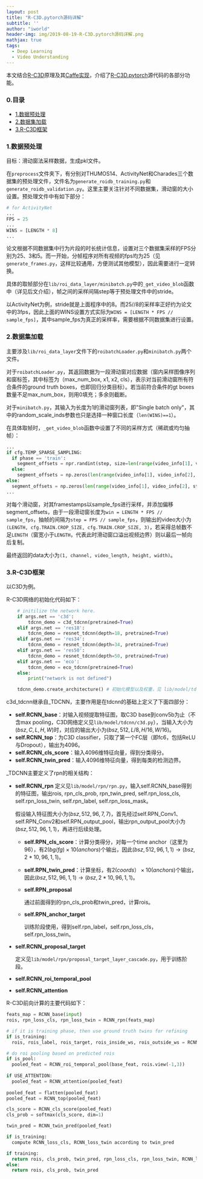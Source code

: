 ```yaml
---
layout: post
title: "R-C3D.pytorch源码详解"
subtitle: ''
author: "iworld"
header-img: img/2019-08-19-R-C3D.pytorch源码详解.png
mathjax: true
tags:
  - Deep Learning	
  - Video Understanding
---
```


本文结合[R-C3D](https://arxiv.org/abs/1703.07814)原理及其[Caffe实现](https://github.com/VisionLearningGroup/R-C3D)，介绍了[R-C3D.pytorch](https://github.com/sunnyxiaohu/R-C3D.pytorch)源代码的各部分功能。

### 0.目录

- [1.数据预处理](#1)
- [2.数据集加载](#2)
- [3.R-C3D框架](#3)



### <span id="1">1.数据预处理</span>

目标：滑动窗法采样数据，生成pkl文件。

在`preprocess`文件夹下，有分别对THUMOS14、ActivityNet和Charades三个数据集的预处理文件，文件名为`generate_roidb_training.py`和`generate_roidb_validation.py`。这里主要关注针对不同数据集，滑动窗的大小设置。预处理文件中有如下部分：

```python
# for ActivityNet
...
FPS = 25
...
WINS = [LENGTH * 8] 
...
```

论文根据不同数据集中行为片段的时长统计信息，设置对三个数据集采样的FPS分别为25、3和5。而一开始，分帧程序对所有视频的fps均为25（见`generate_frames.py`，这样比较通用，方便测试其他模型），因此需要进行一定转换。

具体的取帧部分在`lib/roi_data_layer/minibatch.py`中的`_get_video_blob`函数中（详见后文介绍），帧之间的采样间隔step等于预处理文件中的stride。

以ActivityNet为例，stride就是上面程序中的8。而25//8的采样率正好约为论文中的3fps，因此上面的WINS设置方式实际为` WINS = [LENGTH * FPS // sample_fps] `，其中sample_fps为真正的采样率，需要根据不同数据集进行设置。



### <span id="2">2.数据集加载</span>

主要涉及`lib/roi_data_layer`文件下的`roibatchLoader.py`和`minibatch.py`两个文件。

对于`roibatchLoader.py`，其返回数据为一段滑动窗对应数据（窗内采样图像序列和窗标签，其中标签为（max_num_box, x1, x2, cls），表示对当前滑动窗所有符合条件的ground truth boxes，也即回归分类目标）。若当前符合条件的gt boxes数量不足max_num_box，则用0填充；多余则截断。

对于`minibatch.py`，其输入为长度为1的滑动窗列表，即"Single batch only"，其中的random_scale_inds参数也只是选择一种窗口长度（`len(WINS)==1`）。

在具体取帧时，`_get_video_blob`函数中设置了不同的采样方式（稀疏或均匀抽帧）：

```python
...
if cfg.TEMP_SPARSE_SAMPLING:       
  if phase == 'train':
    segment_offsets = npr.randint(step, size=len(range(video_info[1], video_info[2], step)))
  else:
    segment_offsets = np.zeros(len(range(video_info[1], video_info[2], step))) + step // 2
else:            
  segment_offsets = np.zeros(len(range(video_info[1], video_info[2], step)))
...
```

对每个滑动窗，对其framestamps以sample_fps进行采样，并添加偏移segment_offsets，由于一段滑动窗长度为`win = LENGTH * FPS // sample_fps`，抽帧的间隔为`step = FPS // sample_fps`，则输出的video大小为`(LENGTH, cfg.TRAIN.CROP_SIZE, cfg.TRAIN.CROP_SIZE, 3)`，若采得总帧数不足`LENGTH`（窗宽小于`LENGTH`，代表此时滑动窗口溢出视频边界）则以最后一帧向后复制。

最终返回的data大小为`(1, channel, video_length, height, width)`。



### <span id="3">3.R-C3D框架</span>

以C3D为例。

R-C3D网络的初始化代码如下：

```python
	# initilize the network here.
    if args.net == 'c3d':
        tdcnn_demo = c3d_tdcnn(pretrained=True)
    elif args.net == 'res18':
        tdcnn_demo = resnet_tdcnn(depth=18, pretrained=True)
    elif args.net == 'res34':
        tdcnn_demo = resnet_tdcnn(depth=34, pretrained=True)
    elif args.net == 'res50':
        tdcnn_demo = resnet_tdcnn(depth=50, pretrained=True)
    elif args.net == 'eco':
        tdcnn_demo = eco_tdcnn(pretrained=True)        
    else:
        print("network is not defined")

    tdcnn_demo.create_architecture() # 初始化模型以及权重，见 lib/model/tdcnn/tdcnn.py
```

c3d_tdcnn继承自_TDCNN，主要作用是在tdcnn的基础上定义了下面四部分：

* **self.RCNN_base**：对输入视频提取特征图，取C3D base到conv5b为止（不含max pooling，C3D网络定义见`lib/model/tdcnn/c3d.py`），当输入大小为$(bsz, C, L, H, W)$时，对应的输出大小为$(bsz,512,L/8,H/16,W/16)$。
* **self.RCNN_top**：为C3D classifier，只取了第一个FC层（即fc6，包括ReLU与Dropout），输出为4096。
* **self.RCNN_cls_score**：输入4096维特征向量，得到分类得分。
* **self.RCNN_twin_pred**：输入4096维特征向量，得到每类的检测边界。

_TDCNN主要定义了rpn的相关结构：

* **self.RCNN_rpn**
  定义见`lib/model/rpn/rpn.py`，输入self.RCNN_base得到的特征图，输出rois, rpn_cls_prob, rpn_twin_pred, self.rpn_loss_cls, self.rpn_loss_twin, self.rpn_label, self.rpn_loss_mask。

  假设输入特征图大小为$(bsz, 512, 96, 7, 7)$，首先经过self.RPN_Conv1、self.RPN_Conv2和self.RPN_output_pool，输出rpn_output_pool大小为$(bsz, 512, 96, 1, 1)$，再进行后续处理。

  * **self.RPN_cls_score**：计算分类得分，对每一个time anchor（这里为96），有$2(bg/fg) \times 10 (anchors)$个输出，因此$(bsz, 512, 96, 1, 1) \rightarrow (bsz, 2*10, 96, 1, 1)$。

  * **self.RPN_twin_pred**：计算坐标，有$2(coords）\times 10 (anchors)$个输出，因此$(bsz, 512, 96, 1, 1) \rightarrow (bsz, 2*10, 96, 1, 1)$。

  * **self.RPN_proposal**

    通过前面得到的rpn_cls_prob和twin_pred，计算rois。

  * **self.RPN_anchor_target**

    训练阶段使用，得到self.rpn_label，self.rpn_loss_cls，self.rpn_loss_twin。

* **self.RCNN_proposal_target**

  定义见`lib/model/rpn/proposal_target_layer_cascade.py`，用于训练阶段。

* **self.RCNN_roi_temporal_pool**

* **self.RCNN_attention**

R-C3D前向计算的主要代码如下：

```python
feats_map = RCNN_base(input)
rois, rpn_loss_cls, rpn_loss_twin = RCNN_rpn(feats_map)

# if it is training phase, then use ground truth twins for refining
if is_training:
  rois, rois_label, rois_target, rois_inside_ws, rois_outside_ws = RCNN_proposal_target(rois, gt_twins)

# do roi pooling based on predicted rois
if is_pool:
  pooled_feat = RCNN_roi_temporal_pool(base_feat, rois.view(-1,3))
  
if USE_ATTENTION:
  pooled_feat = RCNN_attention(pooled_feat) 
  
pooled_feat = flatten(pooled_feat)
pooled_feat = RCNN_top(pooled_feat)

cls_score = RCNN_cls_score(pooled_feat)
cls_prob = softmax(cls_score, dim=1)

twin_pred = RCNN_twin_pred(pooled_feat)

if is_training:
  compute RCNN_loss_cls, RCNN_loss_twin according to twin_pred

if training:        
  return rois, cls_prob, twin_pred, rpn_loss_cls, rpn_loss_twin, RCNN_loss_cls, RCNN_loss_twin, rois_label
else:
  return rois, cls_prob, twin_pred 
```

